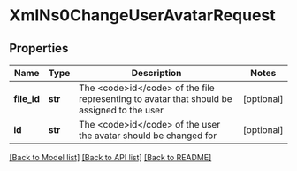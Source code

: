 # XmlNs0ChangeUserAvatarRequest

## Properties
Name | Type | Description | Notes
------------ | ------------- | ------------- | -------------
**file_id** | **str** | The &lt;code&gt;id&lt;/code&gt; of the file representing to avatar that should be assigned to the user | [optional] 
**id** | **str** | The &lt;code&gt;id&lt;/code&gt; of the user the avatar should be changed for | [optional] 

[[Back to Model list]](../README.md#documentation-for-models) [[Back to API list]](../README.md#documentation-for-api-endpoints) [[Back to README]](../README.md)


